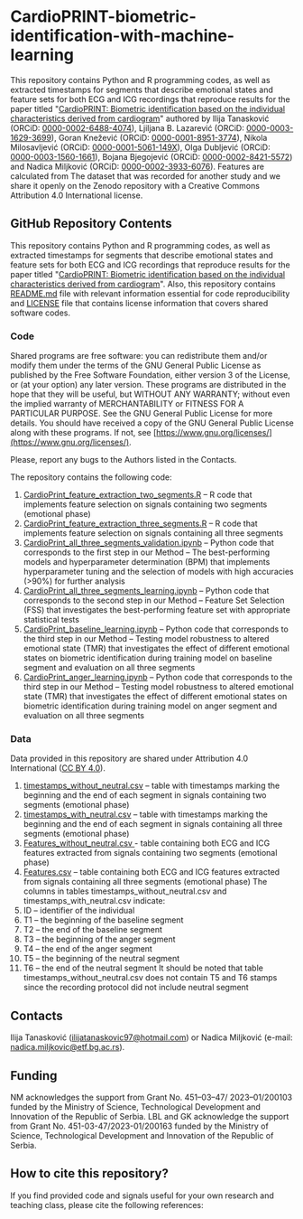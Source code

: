 # CardioPRINT-biometric-identification-with-machine-learning
This repository contains Python and R programming codes, as well as extracted timestamps for segments that describe emotional states and feature sets for both ECG and ICG recordings that reproduce results for the paper titled "[CardioPRINT: Biometric identification based on the individual characteristics derived from cardiogram](link)" authored by Ilija Tanasković (ORCiD: [0000-0002-6488-4074](https://orcid.org/0000-0002-6488-4074)), Ljiljana B. Lazarević (ORCiD: [0000-0003-1629-3699](https://orcid.org/0000-0003-1629-3699)), Goran Knežević (ORCiD: [0000-0001-8951-3774](https://orcid.org/0000-0001-8951-3774)), Nikola Milosavljević (ORCiD: [0000-0001-5061-149X](https://orcid.org/0000-0001-5061-149X)), Olga Dubljević (ORCiD: [0000-0003-1560-1661](https://orcid.org/0000-0003-1560-1661)), Bojana Bjegojević (ORCiD: [0000-0002-8421-5572](https://orcid.org/0000-0002-8421-5572)) and Nadica Miljković (ORCiD: [0000-0002-3933-6076](https://orcid.org/0000-0002-3933-6076)). Features are calculated  from The dataset that was recorded for another study and we share it openly on the Zenodo repository with a Creative Commons Attribution 4.0 International license.

## GitHub Repository Contents
This repository contains Python and R programming codes, as well as extracted timestamps for segments that describe emotional states and feature sets for both ECG and ICG recordings that reproduce results for the paper titled "[CardioPRINT: Biometric identification based on the individual characteristics derived from cardiogram](link)".
Also, this repository contains [README.md](https://github.com/Luck032/CardioPRINT-biometric-identification-with-machine-learning/blob/main/README.md) file with relevant information essential for code reproducibility and [LICENSE](https://github.com/Luck032/CardioPRINT-biometric-identification-with-machine-learning/blob/main/LICENSE) file that contains license information that covers shared software codes.

### Code
Shared programs are free software: you can redistribute them and/or modify them under the terms of the GNU General Public License as published by the Free Software Foundation, either version 3 of the License, or (at your option) any later version. These programs are distributed in the hope that they will be useful, but WITHOUT ANY WARRANTY; without even the implied warranty of MERCHANTABILITY or FITNESS FOR A PARTICULAR PURPOSE. See the GNU General Public License for more details. You should have received a copy of the GNU General Public License along with these programs. If not, see [https://www.gnu.org/licenses/](https://www.gnu.org/licenses/).

Please, report any bugs to the Authors listed in the Contacts.

The repository contains the following code:

1)	[CardioPrint_feature_extraction_two_segments.R](https://github.com/Luck032/CardioPRINT-biometric-identification-with-machine-learning/blob/main/CardioPrint_feature_extraction_two_segments.R) – R code that implements feature selection on signals containing two segments (emotional phase)
2)	[CardioPrint_feature_extraction_three_segments.R](https://github.com/Luck032/CardioPRINT-biometric-identification-with-machine-learning/blob/main/CardioPrint_feature_extraction_three_segments.R) – R code that implements feature selection on signals containing all three segments
3)	[CardioPrint_all_three_segments_validation.ipynb](https://github.com/Luck032/CardioPRINT-biometric-identification-with-machine-learning/blob/main/CardioPrint_all_three_segments_validation.ipynb) – Python code that corresponds to the first step in our Method – The best-performing models and hyperparameter determination (BPM) that implements hyperparameter tuning and the selection of models with high accuracies (>90%) for further analysis
4)	[CardioPrint_all_three_segments_learning.ipynb](https://github.com/Luck032/CardioPRINT-biometric-identification-with-machine-learning/blob/main/CardioPrint_all_three_segments_learning.ipynb) – Python code that corresponds to the second step in our Method – Feature Set Selection (FSS) that investigates the best-performing feature set with appropriate statistical tests
5)	[CardioPrint_baseline_learning.ipynb](https://github.com/Luck032/CardioPRINT-biometric-identification-with-machine-learning/blob/main/CardioPrint_baseline_learning.ipynb) – Python code that corresponds to the third step in our Method – Testing model robustness to altered emotional state (TMR) that investigates the effect of different emotional states on biometric identification during training model on baseline segment and evaluation on all three segments
6)	[CardioPrint_anger_learning.ipynb](https://github.com/Luck032/CardioPRINT-biometric-identification-with-machine-learning/blob/main/CardioPrint_anger_learning.ipynb) – Python code that corresponds to the third step in our Method – Testing model robustness to altered emotional state (TMR) that investigates the effect of different emotional states on biometric identification during training model on anger segment and evaluation on all three segments

### Data
Data provided in this repository are shared under Attribution 4.0 International ([CC BY 4.0](https://creativecommons.org/licenses/by/4.0/)). 

1)	[timestamps_without_neutral.csv](https://github.com/Luck032/CardioPRINT-biometric-identification-with-machine-learning/blob/main/timestamps_without_neutral.csv) – table with timestamps marking the beginning and the end of each segment in signals containing two segments (emotional phase)
2)	[timestamps_with_neutral.csv](https://github.com/Luck032/CardioPRINT-biometric-identification-with-machine-learning/blob/main/timestamps_with_neutral.csv) – table with timestamps marking the beginning and the end of each segment in signals containing all three segments (emotional phase)
3)	[Features_without_neutral.csv ](https://github.com/Luck032/CardioPRINT-biometric-identification-with-machine-learning/blob/main/Features_without_neutral.csv) - table containing both ECG and ICG features extracted from signals containing two segments (emotional phase)
4)	[Features.csv](https://github.com/Luck032/CardioPRINT-biometric-identification-with-machine-learning/blob/main/Features.csv) – table containing both ECG and ICG features extracted from signals containing all three segments (emotional phase)
The columns in tables timestamps_without_neutral.csv and  timestamps_with_neutral.csv indicate:
1)	ID – identifier of the individual
2)	T1 – the beginning of the baseline segment
3)	T2 – the end of the baseline segment
4)	T3 – the beginning of the anger segment
5)	T4 – the end of the anger segment
6)	T5 – the beginning of the neutral segment
7)	T6 – the end of the neutral segment
It should be noted that table timestamps_without_neutral.csv does not contain T5 and T6 stamps since the recording protocol did not include neutral segment

## Contacts
Ilija Tanasković ([ilijatanaskovic97@hotmail.com](mailto:ilijatanaskovic97@hotmail.com)) or Nadica Miljković (e-mail: [nadica.miljkovic@etf.bg.ac.rs](mailto:nadica.miljkovic@etf.bg.ac.rs)).

## Funding
NM acknowledges the support from Grant No. 451–03–47/ 2023–01/200103 funded by the Ministry of Science, Technological Development and Innovation of the Republic of Serbia. LBL and GK acknowledge the support from Grant No. 451-03-47/2023-01/200163 funded by the Ministry of Science, Technological Development and Innovation of the Republic of Serbia.

## How to cite this repository?
If you find provided code and signals useful for your own research and teaching class, please cite the following references:
